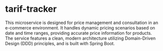 # tarif-tracker
This microservice is designed for price management and consultation in an e-commerce environment. It handles dynamic pricing scenarios based on date and time ranges, providing accurate price information for products. The service features a clean, modern architecture utilizing Domain-Driven Design (DDD) principles, and is built with Spring Boot.
